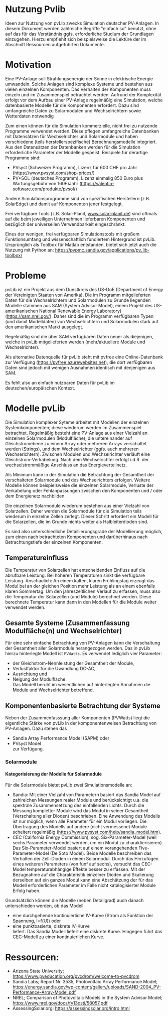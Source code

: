 # Nutzung Pvlib
Ideen zur Nutzung von pvLib zwecks Simulation deutscher PV-Anlagen. In diesem Dokument werden zahlreiche Begriffe "einfach so" benutzt, ohne auf das für das Verständnis ggfs. erforderliche Studium der Grundlagen einzugehen. Hierzu empfiehlt sich beispielsweise die Lektüre der im Abschnitt Ressourcen aufgeführten Dokumente.

# Motivation
Eine PV-Anlage soll Strahlungsenergie der Sonne in elektrische Energie umwandeln. Solche Anlagen sind komplexe Systeme und bestehen aus vielen einzelnen Komponenten. Das Verhalten der Komponenten muss einzeln und im Zusammenspiel betrachtet werden. Aufrund der Komplexität erfolgt vor dem Aufbau einer PV-Anlage regelmäßig eine Simulation, welche datenbasierte Modelle für die Komponenten erfordert. Dazu sind umfangreiche Daten zu Solarmodulen und Wechselrichtern sowie Wetterdaten notwendig

Zum einen können für die Simulation kommerzielle, nicht frei zu nutzende Programme verwendet werden. Diese pflegen umfangreiche Datenbanken mit Datensätzen für Wechselrichter und Solarmodule und haben verschiedene (teils herstellerspezifische) Berechnungsmodelle integriert. Aus den Datensätzen der Datenbanken werden für die Simulation erforderliche Parameter der Modelle gespeist. Beispiele für derartige Programme sind:
- PVsyst (Schweizer Programm), Lizenz für 600 CHF pro Jahr (https://www.pvsyst.com/shop-prices/)
- PV\*SOL (deutsches Programm), Lizenz einmalig 850 Euro plus Wartungsgebühr von 160€/Jahr (https://valentin-software.com/produkte/pvsol/)  

Andere Simulationsprogramme sind von spezifischen Herstellern (z.B. SolarEdge) und damit auf Komponenten jener festgelegt. 

Frei verfügbare Tools (z.B. Solar-Planit, www.solar-planit.de) sind oftmals auf die beim jeweiligen Unternehmen lieferbaren Komponenten und bezüglich der universellen Verwendbarkeit eingeschränkt.

Eines der wenigen, frei verfügbaren Simulationstools mit großem Funktionsumfang und wissenschaftlich fundiertem Hintergrund ist pvLib. Ursprünglich als Toolbox für Matlab entstanden, bietet sich jetzt auch die Nutzung mit Python an: https://pvpmc.sandia.gov/applications/pv_lib-toolbox/

# Probleme
pvLib ist ein Projekt aus dem Dunstkreis des US-DoE (Department of Energy der Vereinigten Staaten von Amerika). Die im Programm mitgelieferten Daten für die Wechselrichtern und Solarmodulen zu Grunde liegenden Modelle stammen aus SAM (System Advisor Model), einem Projekt des US-amerikanischen National Renewable Energy Laboratory) (https://sam.nrel.gov/). Daher sind die im Programm verfügbaren Typen (und damit Modelldaten) von Wechselrichtern und Solarmodulen stark auf den amerikanischen Markt ausgelegt.

Regelmäßig sind die über SAM verfügbaren Daten neuer als diejenigen, welche in pvLib mitgelieferten werden (mehr/aktuellere Module und Wechselrichter). 

Als alternative Datenquelle für pvLib steht mit pvfree eine Online-Datenbank zur Verfügung (https://pvfree.azurewebsites.net), die dort verfügbaren Daten sind jedoch mit wenigen Ausnahmen identisch mit denjenigen aus SAM.

Es fehlt also an einfach nutzbaren Daten für pvLib im deutschen/europäischen Kontext.

# Modelle pvLib
Die Simulation komplexer Syteme arbeitet mit Modellen der einzelnen Systemkomponenten; diese wiederum werden im Zusammenspiel betrachtet. Regelmäßig besteht eine PV-Anlage aus einer Vielzahl an einzelnen Solarmodulen (Modulfläche), die untereinander auf Gleichstromebene zu einem Array oder mehreren Arrays verschaltet werden (Strings), und dem Wechselrichter (ggfs. auch mehreren Wechserichtern). Zwischen Modulen und Wechselrichter verläuft eine Gleichstrom-Verkabelung. Nach dem Wechselrichter erfolgt i.d.R. der wechselstrommäßige Anschluss an das Energieverteilnetz. 

Als Minimum kann in der Simulation die Betrachtung der Gesamtheit der verschalteten Solarmodule und des Wechselrichters erfolgen. Weitere Modelle können beispielsweise die einzelnen Solarmodule, Verluste der Verkabelung oder Fehlanpassungen zwischen den Komponenten und / oder dem Energienetz nachbilden. 

Die einzelnen Solarmodule wiederum bestehen aus einer Vielzahl von Solarzellen. Daher werden die Solarmodule für die Simulation teils wiederum in einzelne Zellen zerlegt. Dieser Schritt erfordert ein Modell für die Solarzellen, die im Grunde nichts weiter als Halbleiterdioden sind. 

Es sind also unterschiedliche Detaillierungsgrade der Modellierung möglich, zum einen nach betrachteten Komponenten und darüberhinaus nach Betrachtungstiefe der einzelnen Komponenten.

## Temperatureinfluss
Die Temperatur von Solarzellen hat entscheidenden Einfluss auf die abrufbare Leistung. Bei höheren Temperaturen sinkt die verfügbare Leistung. Anschaulich: An einem kalten, klaren Frühlingstag erzeugt das Modul bei an der gleichen Position mehr Leistung als an einem ebenfalls klaren Sommertag. Um den jahreszeitlichen Verlauf zu erfassen, muss also die Temperatur der Solarzellen (und Module) berechnet werden. Diese berechnete Temperatur kann dann in den Modellen für die Module weiter verwendet werden.

## Gesamte Systeme (Zusammenfassung Modulfläche(n) und Wechselrichter)
Für eine sehr einfache Betrachtung von PV-Anlagen kann die Verschaltung der Gesamtheit aller Solarmodule herangezogen werden. Das in pvLib hierzu hinterlegte Modell ist ```PVWatts```. Es verwendet lediglich vier Parameter:
- der Gleichstrom-Nennleistung der Gesamtheit der Module,
- Verlustfaktor für die Uwandlung DC-AC,
- Ausrichtung und
- Neigung der Modulfläche.  
Das Modell beruht im wesentlichen auf hinterlegten Annahmen die Module und Wechselrichter betreffend. 

## Komponentenbasierte Betrachtung der Systeme
Neben der Zusammenfasssung aller Komponenten (PVWatts) liegt die eigentliche Stärke von pvLib in der komponentenweisen Betrachtung von PV-Anlagen. Dazu stehen das 
- Sandia Array Performance Model (SAPM) oder
- PVsyst Model  
zur Verfügung.

### Solarmodule 

####  Kategorisierung der Modelle für Solarmodule
Für die Solarmodule bietet pvLib zwei Simulationsmodelle an:
- Sandia: Mit einer Vielzahl von Parametern basiert das Sandia Model auf zahlreichen Messungen realer Module und berücksichtigt u.a. die spektrale Zusammensetzung des einfallenden Lichts. Durch die Messung kompletter Module wird das Modul in seiner Gesamtheit (Verschaltung aller Dioden) beschrieben. Eine Anwendung des Modells ist nur möglich, wenn alle Parameter für ein Modul vorliegen. Die Übertragung des Modells auf andere (nicht vermessene) Module scheitert regelmäßig (https://www.pvsyst.com/help/sandia_model.htm).
- CEC (California Energy Commission), sog. Six-Parameter-Model (weil sechs Parameter verwendet werden, um ein Modul zu charaktierisieren). Das Six-Parameter-Model basiert auf einem vorangehenden Five-Parameter-Model (De Soto Model). Beide Modelle beschreiben das Verhalten der Zell-Dioden in einem Solarmodul. Durch das Hinzufügen eines weiteren Parameters (von fünf auf sechs), versucht das CEC-Model temperaturabhängige Effekte besser zu erfassen. Mit der Bezugnahme auf die Charakteristik einzelner Dioden und Skalierung derselben auf ein ganzes Modul kann eine Abschätzung der für das Modell erforderlichen Parameter im Falle nicht katalogisierter Module Erfolg haben. 

Grundsätzlich können die Modelle (neben Detailgrad) auch danach unterschieden werden, ob das Modell
- eine durchgehende kontinuierliche IV-Kurve (Strom als Funktion der Spannung, I=f(U)) oder
- eine punktbasierte, diskrete IV-Kurve   
liefert. Das Sandia Modell liefert eine diskrete Kurve. Hingegen führt das CEC-Modell zu einer kontinuierlichen Kurve.


# Ressourcen:
- Arizona State University; https://www.pveducation.org/pvcdrom/welcome-to-pvcdrom 
- Sandia Labs; Report Nr. 3535, Photovoltaic Array Performance Model; https://energy.sandia.gov/wp-content/gallery/uploads/SAND-2004_PV-Performance-Array-Model.pdf
- NREL; Comparison of Photovoltaic Models in the System Advisor Model; https://www.nrel.gov/docs/fy13osti/58057.pdf
- AssessingSolar.org; https://assessingsolar.org/intro.html
